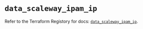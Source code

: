 # `data_scaleway_ipam_ip`

Refer to the Terraform Registory for docs: [`data_scaleway_ipam_ip`](https://registry.terraform.io/providers/scaleway/scaleway/2.28.0/docs/data-sources/ipam_ip).
